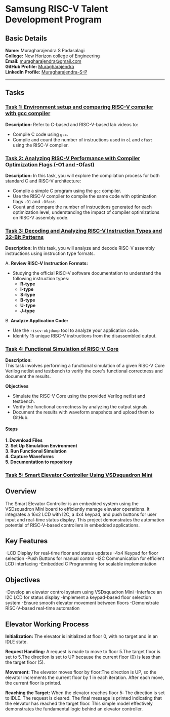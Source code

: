 # Samsung RISC-V Talent Development Program

## Basic Details 

**Name:**  Muragharajendra S Padasalagi  
**College:** New Horizon college of Engineering  
**Email:** muragharajendra@gmail.com  
**GitHub Profile:** [Muragharajendra](https://github.com/Murghu)  
**LinkedIn Profile:** [Muragharajendra-S-P](https://www.linkedin.com/in/muragharajendra-s-p-230694278/)  

----

## Tasks

### [Task 1: Environment setup and comparing RISC-V compiler with gcc compiler](https://github.com/Murghu/samsung-riscv/tree/main/Task%201)
**Description:** Refer to C-based and RISC-V-based lab videos to:

- Compile C code using `gcc`.
- Compile and count the number of instructions used in `o1` and `ofast` using the RISC-V compiler.

### [Task 2: Analyzing RISC-V Performance with Compiler Optimization Flags (-O1 and -Ofast)](https://github.com/Murghu/samsung-riscv/tree/main/Task%202)
**Description:** In this task, you will explore the compilation process for both standard C and RISC-V architecture:

- Compile a simple C program using the `gcc` compiler.
- Use the RISC-V compiler to compile the same code with optimization flags `-O1` and `-Ofast`.
- Count and compare the number of instructions generated for each optimization level, understanding the impact of compiler optimizations on RISC-V assembly code.

### [Task 3: Decoding and Analyzing RISC-V Instruction Types and 32-Bit Patterns](https://github.com/Murghu/samsung-riscv/tree/main/Task%203)  
**Description:** In this task, you will analyze and decode RISC-V assembly instructions using instruction type formats.

A. **Review RISC-V Instruction Formats:**  
   - Studying the official RISC-V software documentation to understand the following instruction types:  
     - **R-type**  
     - **I-type**  
     - **S-type**  
     - **B-type**  
     - **U-type**  
     - **J-type**  

B. **Analyze Application Code:**  
   - Use the `riscv-objdump` tool to analyze your application code.  
   - Identify 15 unique RISC-V instructions from the disassembled output.

### [Task 4: Functional Simulation of RISC-V Core](https://github.com/Murghu/samsung-riscv/tree/main/Task%204) 

**Description**:  
This task involves performing a functional simulation of a given RISC-V Core Verilog netlist and testbench to verify the core's functional correctness and document the results.

 **Objectives**  
- Simulate the RISC-V Core using the provided Verilog netlist and testbench.  
- Verify the functional correctness by analyzing the output signals.  
- Document the results with waveform snapshots and upload them to GitHub.  

#### Steps  

 **1. Download Files**  
 **2. Set Up Simulation Environment**  
 **3. Run Functional Simulation**  
 **4. Capture Waveforms**  
**5. Documentation to repository**  

###  [Task 5: Smart Elevator Controller Using VSDsquadron Mini](https://github.com/Murghu/samsung-riscv/tree/main/Task%205) 

## Overview
The Smart Elevator Controller is an embedded system using the VSDsquadron Mini board to efficiently manage elevator operations. It integrates a 16x2 LCD with I2C, a 4x4 keypad, and push buttons for user input and real-time status display. This project demonstrates the automation potential of RISC-V-based controllers in embedded applications.

## Key Features
-LCD Display for real-time floor and status updates
-4x4 Keypad for floor selection
-Push Buttons for manual control
-I2C Communication for efficient LCD interfacing
-Embedded C Programming for scalable implementation

## Objectives
-Develop an elevator control system using VSDsquadron Mini
-Interface an I2C LCD for status display
-Implement a keypad-based floor selection system
-Ensure smooth elevator movement between floors
-Demonstrate RISC-V-based real-time automation

## Elevator Working Process

**Initialization:** The elevator is initialized at floor 0, with no target and in an IDLE state.

**Request Handling:** A request is made to move to floor 5.The target floor is set to 5.The direction is set to UP because the current floor (0) is less than the target floor (5).

**Movement:**  The elevator moves floor by floor:The direction is UP, so the elevator increments the current floor by 1 in each iteration.
After each move, the current floor is printed.

**Reaching the Target:** When the elevator reaches floor 5:
The direction is set to IDLE.
The request is cleared.
The final message is printed indicating that the elevator has reached the target floor.
This simple model effectively demonstrates the fundamental logic behind an elevator controller.

